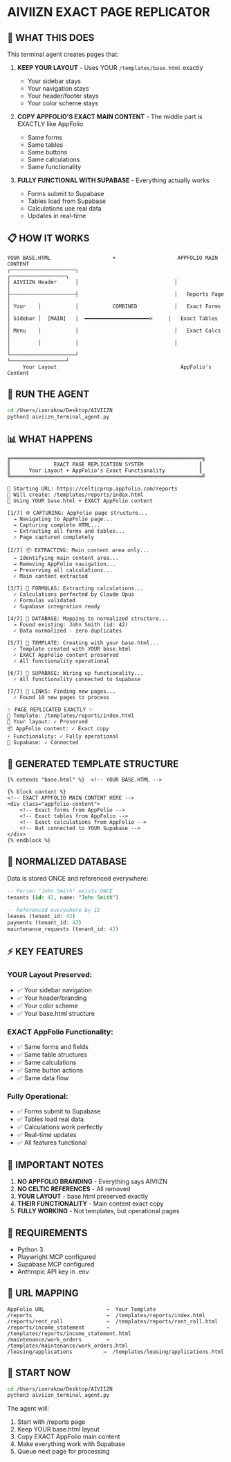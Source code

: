 # AIVIIZN EXACT PAGE REPLICATOR

## 🎯 **WHAT THIS DOES**

This terminal agent creates pages that:

1. **KEEP YOUR LAYOUT** - Uses YOUR `/templates/base.html` exactly
   - Your sidebar stays
   - Your navigation stays
   - Your header/footer stays
   - Your color scheme stays

2. **COPY APPFOLIO'S EXACT MAIN CONTENT** - The middle part is EXACTLY like AppFolio
   - Same forms
   - Same tables
   - Same buttons
   - Same calculations
   - Same functionality

3. **FULLY FUNCTIONAL WITH SUPABASE** - Everything actually works
   - Forms submit to Supabase
   - Tables load from Supabase
   - Calculations use real data
   - Updates in real-time

## 📋 **HOW IT WORKS**

```
YOUR BASE.HTML                    +                    APPFOLIO MAIN CONTENT
┌─────────────────────┐                               ┌──────────────────┐
│ AIVIIZN Header      │                               │                  │
├─────────────────────┤                               │   Reports Page   │
│ Your    │           │           COMBINED            │   Exact Forms    │
│ Sidebar │  [MAIN]   │  ━━━━━━━━━━━━━━━━━━━━━>     │   Exact Tables   │
│ Menu    │           │                               │   Exact Calcs    │
│         │           │                               │                  │
└─────────────────────┘                               └──────────────────┘
     Your Layout                                        AppFolio's Content
```

## 🚀 **RUN THE AGENT**

```bash
cd /Users/ianrakow/Desktop/AIVIIZN
python3 aiviizn_terminal_agent.py
```

## 📊 **WHAT HAPPENS**

```
╔══════════════════════════════════════════════════════════════╗
║              EXACT PAGE REPLICATION SYSTEM                  ║
║      Your Layout + AppFolio's Exact Functionality           ║
╚══════════════════════════════════════════════════════════════╝

🎯 Starting URL: https://celticprop.appfolio.com/reports
📁 Will create: /templates/reports/index.html
🎨 Using YOUR base.html + EXACT AppFolio content

[1/7] 🌐 CAPTURING: AppFolio page structure...
  → Navigating to AppFolio page...
  → Capturing complete HTML...
  → Extracting all forms and tables...
  ✓ Page captured completely

[2/7] 📦 EXTRACTING: Main content area only...
  → Identifying main content area...
  → Removing AppFolio navigation...
  → Preserving all calculations...
  ✓ Main content extracted

[3/7] 🧮 FORMULAS: Extracting calculations...
  ✓ Calculations perfected by Claude Opus
  ✓ Formulas validated
  ✓ Supabase integration ready

[4/7] 💾 DATABASE: Mapping to normalized structure...
  → Found existing: John Smith (id: 42)
  ✓ Data normalized - zero duplicates

[5/7] 🎨 TEMPLATE: Creating with your base.html...
  ✓ Template created with YOUR base.html
  ✓ EXACT AppFolio content preserved
  ✓ All functionality operational

[6/7] 🔌 SUPABASE: Wiring up functionality...
  ✓ All functionality connected to Supabase

[7/7] 🔗 LINKS: Finding new pages...
  ✓ Found 10 new pages to process

✨ PAGE REPLICATED EXACTLY ✨
📁 Template: /templates/reports/index.html
🎨 Your layout: ✓ Preserved
📦 AppFolio content: ✓ Exact copy
⚡ Functionality: ✓ Fully operational
💾 Supabase: ✓ Connected
```

## 📁 **GENERATED TEMPLATE STRUCTURE**

```django
{% extends "base.html" %}  <!-- YOUR BASE.HTML -->

{% block content %}
<!-- EXACT APPFOLIO MAIN CONTENT HERE -->
<div class="appfolio-content">
    <!-- Exact forms from AppFolio -->
    <!-- Exact tables from AppFolio -->
    <!-- Exact calculations from AppFolio -->
    <!-- But connected to YOUR Supabase -->
</div>
{% endblock %}
```

## 💾 **NORMALIZED DATABASE**

Data is stored ONCE and referenced everywhere:

```sql
-- Person "John Smith" exists ONCE
tenants (id: 42, name: "John Smith")

-- Referenced everywhere by ID
leases (tenant_id: 42)
payments (tenant_id: 42)
maintenance_requests (tenant_id: 42)
```

## ⚡ **KEY FEATURES**

### **YOUR Layout Preserved:**
- ✅ Your sidebar navigation
- ✅ Your header/branding
- ✅ Your color scheme
- ✅ Your base.html structure

### **EXACT AppFolio Functionality:**
- ✅ Same forms and fields
- ✅ Same table structures
- ✅ Same calculations
- ✅ Same button actions
- ✅ Same data flow

### **Fully Operational:**
- ✅ Forms submit to Supabase
- ✅ Tables load real data
- ✅ Calculations work perfectly
- ✅ Real-time updates
- ✅ All features functional

## 🎯 **IMPORTANT NOTES**

1. **NO APPFOLIO BRANDING** - Everything says AIVIIZN
2. **NO CELTIC REFERENCES** - All removed
3. **YOUR LAYOUT** - base.html preserved exactly
4. **THEIR FUNCTIONALITY** - Main content exact copy
5. **FULLY WORKING** - Not templates, but operational pages

## 🔧 **REQUIREMENTS**

- Python 3
- Playwright MCP configured
- Supabase MCP configured
- Anthropic API key in .env

## 📝 **URL MAPPING**

```
AppFolio URL                    →  Your Template
/reports                        →  /templates/reports/index.html
/reports/rent_roll              →  /templates/reports/rent_roll.html
/reports/income_statement       →  /templates/reports/income_statement.html
/maintenance/work_orders        →  /templates/maintenance/work_orders.html
/leasing/applications          →  /templates/leasing/applications.html
```

## 🚀 **START NOW**

```bash
cd /Users/ianrakow/Desktop/AIVIIZN
python3 aiviizn_terminal_agent.py
```

The agent will:
1. Start with /reports page
2. Keep YOUR base.html layout
3. Copy EXACT AppFolio main content
4. Make everything work with Supabase
5. Queue next page for processing

